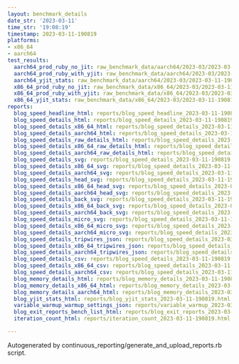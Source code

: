 ```yaml
---
layout: benchmark_details
date_str: '2023-03-11'
time_str: '19:08:19'
timestamp: 2023-03-11-190819
platforms:
- x86_64
- aarch64
test_results:
  aarch64_prod_ruby_no_jit: raw_benchmark_data/aarch64/2023-03/2023-03-11-190819_basic_benchmark_aarch64_prod_ruby_no_jit.json
  aarch64_prod_ruby_with_yjit: raw_benchmark_data/aarch64/2023-03/2023-03-11-190819_basic_benchmark_aarch64_prod_ruby_with_yjit.json
  aarch64_yjit_stats: raw_benchmark_data/aarch64/2023-03/2023-03-11-190819_basic_benchmark_aarch64_yjit_stats.json
  x86_64_prod_ruby_no_jit: raw_benchmark_data/x86_64/2023-03/2023-03-11-190819_basic_benchmark_x86_64_prod_ruby_no_jit.json
  x86_64_prod_ruby_with_yjit: raw_benchmark_data/x86_64/2023-03/2023-03-11-190819_basic_benchmark_x86_64_prod_ruby_with_yjit.json
  x86_64_yjit_stats: raw_benchmark_data/x86_64/2023-03/2023-03-11-190819_basic_benchmark_x86_64_yjit_stats.json
reports:
  blog_speed_headline_html: reports/blog_speed_headline_2023-03-11-190819.html
  blog_speed_details_html: reports/blog_speed_details_2023-03-11-190819.html
  blog_speed_details_x86_64_html: reports/blog_speed_details_2023-03-11-190819.x86_64.html
  blog_speed_details_aarch64_html: reports/blog_speed_details_2023-03-11-190819.aarch64.html
  blog_speed_details_raw_details_html: reports/blog_speed_details_2023-03-11-190819.raw_details.html
  blog_speed_details_x86_64_raw_details_html: reports/blog_speed_details_2023-03-11-190819.x86_64.raw_details.html
  blog_speed_details_aarch64_raw_details_html: reports/blog_speed_details_2023-03-11-190819.aarch64.raw_details.html
  blog_speed_details_svg: reports/blog_speed_details_2023-03-11-190819.svg
  blog_speed_details_x86_64_svg: reports/blog_speed_details_2023-03-11-190819.x86_64.svg
  blog_speed_details_aarch64_svg: reports/blog_speed_details_2023-03-11-190819.aarch64.svg
  blog_speed_details_head_svg: reports/blog_speed_details_2023-03-11-190819.head.svg
  blog_speed_details_x86_64_head_svg: reports/blog_speed_details_2023-03-11-190819.x86_64.head.svg
  blog_speed_details_aarch64_head_svg: reports/blog_speed_details_2023-03-11-190819.aarch64.head.svg
  blog_speed_details_back_svg: reports/blog_speed_details_2023-03-11-190819.back.svg
  blog_speed_details_x86_64_back_svg: reports/blog_speed_details_2023-03-11-190819.x86_64.back.svg
  blog_speed_details_aarch64_back_svg: reports/blog_speed_details_2023-03-11-190819.aarch64.back.svg
  blog_speed_details_micro_svg: reports/blog_speed_details_2023-03-11-190819.micro.svg
  blog_speed_details_x86_64_micro_svg: reports/blog_speed_details_2023-03-11-190819.x86_64.micro.svg
  blog_speed_details_aarch64_micro_svg: reports/blog_speed_details_2023-03-11-190819.aarch64.micro.svg
  blog_speed_details_tripwires_json: reports/blog_speed_details_2023-03-11-190819.tripwires.json
  blog_speed_details_x86_64_tripwires_json: reports/blog_speed_details_2023-03-11-190819.x86_64.tripwires.json
  blog_speed_details_aarch64_tripwires_json: reports/blog_speed_details_2023-03-11-190819.aarch64.tripwires.json
  blog_speed_details_csv: reports/blog_speed_details_2023-03-11-190819.csv
  blog_speed_details_x86_64_csv: reports/blog_speed_details_2023-03-11-190819.x86_64.csv
  blog_speed_details_aarch64_csv: reports/blog_speed_details_2023-03-11-190819.aarch64.csv
  blog_memory_details_html: reports/blog_memory_details_2023-03-11-190819.html
  blog_memory_details_x86_64_html: reports/blog_memory_details_2023-03-11-190819.x86_64.html
  blog_memory_details_aarch64_html: reports/blog_memory_details_2023-03-11-190819.aarch64.html
  blog_yjit_stats_html: reports/blog_yjit_stats_2023-03-11-190819.html
  variable_warmup_warmup_settings_json: reports/variable_warmup_2023-03-11-190819.warmup_settings.json
  blog_exit_reports_bench_list_html: reports/blog_exit_reports_2023-03-11-190819.bench_list.html
  iteration_count_html: reports/iteration_count_2023-03-11-190819.html

---
```

Autogenerated by continuous_reporting/generate_and_upload_reports.rb script.
